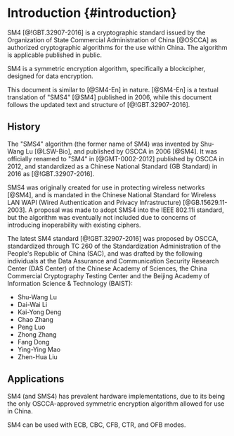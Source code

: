 #  Introduction {#introduction}

SM4 [@!GBT.32907-2016] is a cryptographic standard issued by the
Organization of State Commercial Administration of China [@OSCCA] as
authorized cryptographic algorithms for the use within China. The
algorithm is applicable  published in public.

SM4 is a symmetric encryption algorithm, specifically a blockcipher,
designed for data encryption.

This document is similar to [@SM4-En] in nature. [@SM4-En]
is a textual translation of "SMS4" [@SM4] published in 2006, while this
document follows the updated text and structure of [@!GBT.32907-2016].


## History

The "SMS4" algorithm (the former name of SM4) was invented by
Shu-Wang Lu [@LSW-Bio], and published by OSCCA in 2006 [@SM4]. It was
officially renamed to "SM4" in [@GMT-0002-2012] published by OSCCA in 2012,
and standardized as a Chinese National Standard (GB Standard) in 2016 as
[@!GBT.32907-2016].

SMS4 was originally created for use in protecting wireless networks [@SM4],
and is mandated in the Chinese National Standard for Wireless LAN WAPI (Wired
Authentication and Privacy Infrastructure) [@GB.15629.11-2003]. A proposal
was made to adopt SMS4 into the IEEE 802.11i standard, but the algorithm
was eventually not included due to concerns of introducing inoperability
with existing ciphers.

The latest SM4 standard [@!GBT.32907-2016] was proposed by OSCCA,
standardized through TC 260 of the Standardization Administration of the
People's Republic of China (SAC), and was drafted by the following
individuals at the Data Assurance and Communication Security Research
Center (DAS Center) of the Chinese Academy of Sciences, the China
Commercial Cryptography Testing Center and the Beijing Academy of
Information Science & Technology (BAIST):

* Shu-Wang Lu
* Dai-Wai Li
* Kai-Yong Deng
* Chao Zhang
* Peng Luo
* Zhong Zhang
* Fang Dong
* Ying-Ying Mao
* Zhen-Hua Liu


## Applications

SM4 (and SMS4) has prevalent hardware implementations, due to its being
the only OSCCA-approved symmetric encryption algorithm allowed for use
in China.

SM4 can be used with ECB, CBC, CFB, CTR, and OFB modes.
